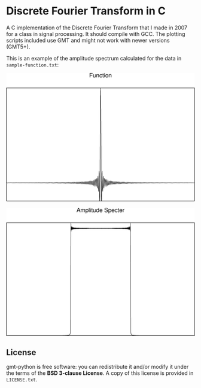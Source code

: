 # Discrete Fourier Transform in C

A C implementation of the Discrete Fourier Transform that I made in 2007 for a
class in signal processing. It should compile with GCC. The plotting scripts
included use GMT and might not work with newer versions (GMT5+).

This is an example of the amplitude spectrum calculated for the data in
`sample-function.txt`:

![](sample-function.png)

![](sample-function-spectrum.png)

## License

gmt-python is free software: you can redistribute it and/or modify it under the
terms of the **BSD 3-clause License**. A copy of this license is provided in
`LICENSE.txt`.
